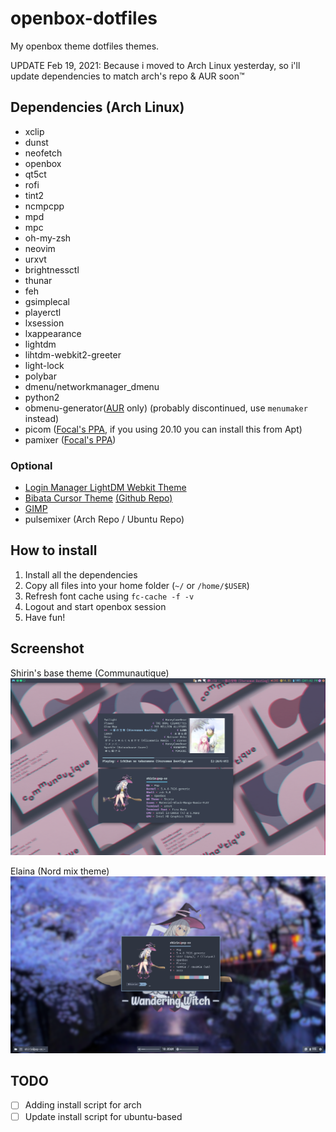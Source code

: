 # openbox-dotfiles
My openbox theme dotfiles themes.

UPDATE Feb 19, 2021: Because i moved to Arch Linux yesterday, so i'll update dependencies to match arch's repo & AUR soon™

## Dependencies (Arch Linux)
- xclip
- dunst
- neofetch
- openbox
- qt5ct 
- rofi
- tint2
- ncmpcpp
- mpd
- mpc
- oh-my-zsh
- neovim
- urxvt
- brightnessctl
- thunar
- feh
- gsimplecal
- playerctl
- lxsession
- lxappearance
- lightdm
- lihtdm-webkit2-greeter
- light-lock
- polybar
- dmenu/networkmanager_dmenu
- python2
- obmenu-generator([AUR](https://aur.archlinux.org/packages/obmenu-generator/) only) (probably discontinued, use `menumaker` instead) 
- picom ([Focal's PPA](https://launchpad.net/~spvkgn/+archive/ubuntu/ppa), if you using 20.10 you can install this from Apt)
- pamixer ([Focal's PPA](https://launchpad.net/~dysfunctionalprogramming/+archive/ubuntu/pamixer))

### Optional
- [Login Manager LightDM Webkit Theme](https://github.com/jelenis/login-manager)
- [Bibata Cursor Theme](https://aur.archlinux.org/packages/bibata-cursor-theme-bin) [(Github Repo)](https://github.com/fu1e5/Bibata_cursor)
- [GIMP](https://gimp.org)
- pulsemixer (Arch Repo / Ubuntu Repo)

## How to install
1. Install all the dependencies
2. Copy all files into your home folder (`~/` or `/home/$USER`)
3. Refresh font cache using `fc-cache -f -v`
4. Logout and start openbox session
5. Have fun!

## Screenshot

Shirin's base theme (Communautique)
![Communautique](screenshots/Shirin.png)

Elaina (Nord mix theme)
![Elaina](screenshots/Elaina.png)

## TODO
- [ ] Adding install script for arch
- [ ] Update install script for ubuntu-based
